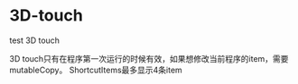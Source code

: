 # 3D-touch
test 3D touch

3D touch只有在程序第一次运行的时候有效，如果想修改当前程序的item，需要mutableCopy。
ShortcutItems最多显示4条item
